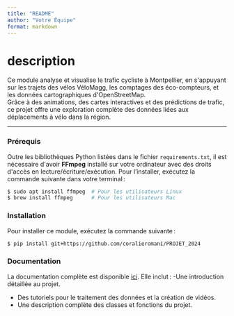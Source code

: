 ```yaml
---
title: "README"
author: "Votre Équipe"
format: markdown
---
```


# **description**

Ce module analyse et visualise le trafic cycliste à Montpellier, en s'appuyant sur les trajets des vélos VéloMagg, les comptages des éco-compteurs, et les données cartographiques d'OpenStreetMap.  
Grâce à des animations, des cartes interactives et des prédictions de trafic, ce projet offre une exploration complète des données liées aux déplacements à vélo dans la région.

---
### **Prérequis**
Outre les bibliothèques Python listées dans le fichier `requirements.txt`, il est nécessaire d'avoir **FFmpeg** installé sur votre ordinateur avec des droits d'accès en lecture/écriture/exécution. Pour l’installer, exécutez la commande suivante dans votre terminal :

```bash
$ sudo apt install ffmpeg  # Pour les utilisateurs Linux
$ brew install ffmpeg      # Pour les utilisateurs Mac

```
### **Installation**
Pour installer ce module, exécutez la commande suivante :
```bash
$ pip install git+https://github.com/coralieromani/PROJET_2024
```
### **Documentation**
La documentation complète est disponible [ici](https://votre-utilisateur.github.io/votre-repository/). Elle inclut :
-Une introduction détaillée au projet.
- Des tutoriels pour le traitement des données et la création de vidéos.
- Une description complète des classes et fonctions du projet.
